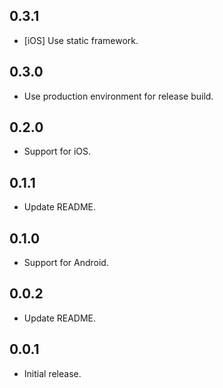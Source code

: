 ## 0.3.1

- [iOS] Use static framework.

## 0.3.0

- Use production environment for release build.

## 0.2.0

- Support for iOS.
 
## 0.1.1

- Update README.

## 0.1.0

- Support for Android.

## 0.0.2

- Update README.

## 0.0.1

- Initial release.
